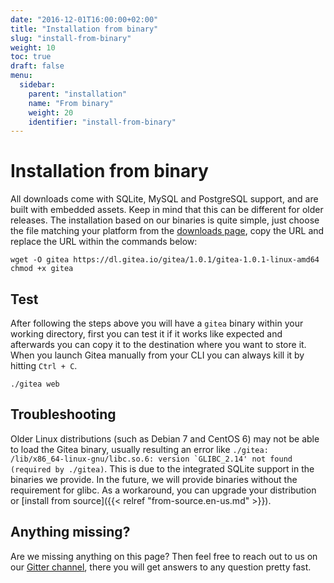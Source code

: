 ```yaml
---
date: "2016-12-01T16:00:00+02:00"
title: "Installation from binary"
slug: "install-from-binary"
weight: 10
toc: true
draft: false
menu:
  sidebar:
    parent: "installation"
    name: "From binary"
    weight: 20
    identifier: "install-from-binary"
---
```


# Installation from binary

All downloads come with SQLite, MySQL and PostgreSQL support, and are built with embedded assets. Keep in mind that this can be different for older releases. The installation based on our binaries is quite simple, just choose the file matching your platform from the [downloads page](https://dl.gitea.io/gitea), copy the URL and replace the URL within the commands below:

```
wget -O gitea https://dl.gitea.io/gitea/1.0.1/gitea-1.0.1-linux-amd64
chmod +x gitea
```

## Test

After following the steps above you will have a `gitea` binary within your working directory, first you can test it if it works like expected and afterwards you can copy it to the destination where you want to store it. When you launch Gitea manually from your CLI you can always kill it by hitting `Ctrl + C`.

```
./gitea web
```

## Troubleshooting

Older Linux distributions (such as Debian 7 and CentOS 6) may not be able to load the Gitea binary, usually resulting an error like ```./gitea: /lib/x86_64-linux-gnu/libc.so.6: version `GLIBC_2.14' not found (required by ./gitea)```. This is due to the integrated SQLite support in the binaries we provide. In the future, we will provide binaries without the requirement for glibc. As a workaround, you can upgrade your distribution or [install from source]({{< relref "from-source.en-us.md" >}}).

## Anything missing?

Are we missing anything on this page? Then feel free to reach out to us on our [Gitter channel](https://gitter.im/go-gitea/gitea/), there you will get answers to any question pretty fast.
